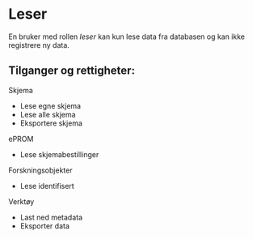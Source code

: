 # Leser

En bruker med rollen *leser* kan kun lese data fra databasen og kan ikke registrere ny data.

## Tilganger og rettigheter:

Skjema
*	Lese egne skjema
*	Lese alle skjema
* Eksportere skjema

ePROM
*	Lese skjemabestillinger

Forskningsobjekter
*	Lese identifisert

Verktøy
*	Last ned metadata
*	Eksporter data
